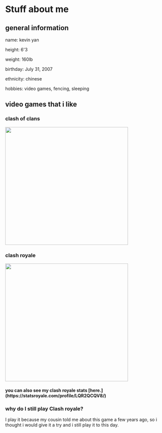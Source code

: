 
<html>
<h1> Stuff about me </h1>

<body>
<h2> general information </h2>
  <p> name: kevin yan </p>
  <p> height: 6'3 </p>
  <p> weight: 160lb </p>
  <p> birthday: July 31, 2007 </p>
  <p> ethnicity: chinese </p>
  <p> hobbies: video games, fencing, sleeping </p>
  
  <h2> video games that i like </h2>
<h3> clash of clans </h3>
  <img src="https://user-images.githubusercontent.com/114519131/193763514-2a126384-824f-4cd2-b035-59cd98aa527a.jpg" data-noaft="1" style="width: 390px; height: 375.22px; margin: 0px;" />
<h3> clash royale </h3> 
  <img src="https://user-images.githubusercontent.com/114519131/193762913-c2904cd2-724f-4228-abac-647d1d2b9e7d.jpg" data-noaft="1" style="width: 390px; height: 375.22px; margin: 0px;" />
 <h4> you can also see my clash royale stats [here.](https://statsroyale.com/profile/LQR2QCQV8/) </h4>
  <h3> why do I still play Clash royale? </h3> 
  I play it because my cousin told me about this game a few years ago, so i thought i would give it a try and i still play it to this day.
</body>



</html>
